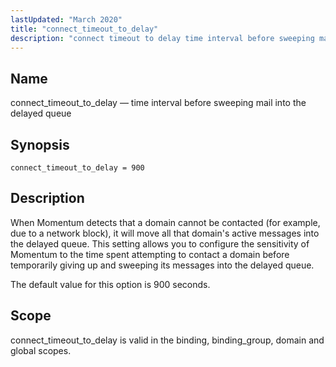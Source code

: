 ```yaml
---
lastUpdated: "March 2020"
title: "connect_timeout_to_delay"
description: "connect timeout to delay time interval before sweeping mail into the delayed queue connect timeout to delay 900 When Momentum detects that a domain cannot be contacted for example due to a network block it will move all that domain's active messages into the delayed queue This setting allows you..."
---
```


<a name="conf.ref.connect_timeout_to_delay"></a> 
## Name

connect_timeout_to_delay — time interval before sweeping mail into the delayed queue

## Synopsis

`connect_timeout_to_delay = 900`

<a name="idp8630320"></a> 
## Description

When Momentum detects that a domain cannot be contacted (for example, due to a network block), it will move all that domain's active messages into the delayed queue. This setting allows you to configure the sensitivity of Momentum to the time spent attempting to contact a domain before temporarily giving up and sweeping its messages into the delayed queue.

The default value for this option is 900 seconds.

<a name="idp8632768"></a> 
## Scope

connect_timeout_to_delay is valid in the binding, binding_group, domain and global scopes.